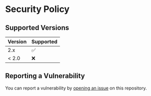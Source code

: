 # Security Policy

## Supported Versions

| Version | Supported          |
| ------- | ------------------ |
| 2.x     | :white_check_mark: |
| < 2.0   | :x:                |

## Reporting a Vulnerability

You can report a vulnerability by [opening an issue](https://github.com/open-data-plan/g2plot-react/issues) on this repository.

